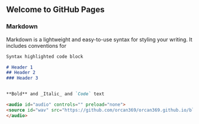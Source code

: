 ## Welcome to GitHub Pages
### Markdown

Markdown is a lightweight and easy-to-use syntax for styling your writing. It includes conventions for

```markdown
Syntax highlighted code block

# Header 1
## Header 2
### Header 3


**Bold** and _Italic_ and `Code` text

<audio id="audio" controls="" preload="none">
<source id="wav" src="https://github.com/orcan369/orcan369.github.io/blob/main/high-SNR%20sampel1_noisy.wav">
</audio>

